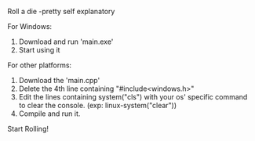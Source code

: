 Roll a die
-pretty self explanatory

For Windows:
1. Download and run 'main.exe'
2. Start using it

For other platforms:
1. Download the 'main.cpp'
2. Delete the 4th line containing "#include<windows.h>"
3. Edit the lines containing system("cls") with your os' specific command to clear the console. (exp: linux-system("clear"))
4. Compile and run it.

Start Rolling!
